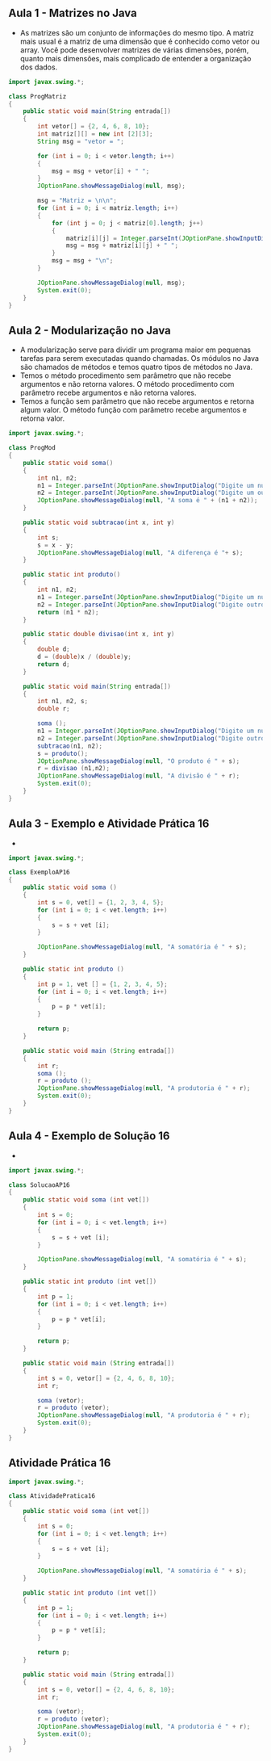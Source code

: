 ## Aula 1 - Matrizes no Java

- As matrizes são um conjunto de informações do mesmo tipo. A matriz mais usual é a matriz de uma dimensão que é conhecido como vetor ou array. Você pode desenvolver matrizes de várias dimensões, porém, quanto mais dimensões, mais complicado de entender a organização dos dados.

```java
import javax.swing.*;

class ProgMatriz
{
    public static void main(String entrada[])
    {
        int vetor[] = {2, 4, 6, 8, 10};
        int matriz[][] = new int [2][3];
        String msg = "vetor = ";

        for (int i = 0; i < vetor.length; i++)
        {
            msg = msg + vetor[i] + " ";
        }
        JOptionPane.showMessageDialog(null, msg);

        msg = "Matriz = \n\n";
        for (int i = 0; i < matriz.length; i++)
        {
            for (int j = 0; j < matriz[0].length; j++)
            {
                matriz[i][j] = Integer.parseInt(JOptionPane.showInputDialog("Digite um número inteiro para posição " + i + " e " + j));
                msg = msg + matriz[i][j] + " ";
            }
            msg = msg + "\n";
        }

        JOptionPane.showMessageDialog(null, msg);
        System.exit(0);
    }
}
```

## Aula 2 - Modularização no Java

- A modularização serve para dividir um programa maior em pequenas tarefas para serem executadas quando chamadas. Os módulos no Java são chamados de métodos e temos quatro tipos de métodos no Java.
- Temos o método procedimento sem parâmetro que não recebe argumentos e não retorna valores. O método procedimento com parâmetro recebe argumentos e não retorna valores.
- Temos a função sem parâmetro que não recebe argumentos e retorna algum valor. O método função com parâmetro recebe argumentos e retorna valor.

```java
import javax.swing.*;

class ProgMod
{
    public static void soma()
    {
        int n1, n2;
        n1 = Integer.parseInt(JOptionPane.showInputDialog("Digite um número"));
        n2 = Integer.parseInt(JOptionPane.showInputDialog("Digite um outro número"));
        JOptionPane.showMessageDialog(null, "A soma é " + (n1 + n2));
    }

    public static void subtracao(int x, int y)
    {
        int s;
        s = x - y;
        JOptionPane.showMessageDialog(null, "A diferença é "+ s);
    }

    public static int produto()
    {
        int n1, n2;
        n1 = Integer.parseInt(JOptionPane.showInputDialog("Digite um número"));
        n2 = Integer.parseInt(JOptionPane.showInputDialog("Digite outro número"));
        return (n1 * n2);
    }

    public static double divisao(int x, int y)
    {
        double d;
        d = (double)x / (double)y; 
        return d;
    }

    public static void main(String entrada[])
    {
        int n1, n2, s;
        double r;

        soma ();
        n1 = Integer.parseInt(JOptionPane.showInputDialog("Digite um número"));
        n2 = Integer.parseInt(JOptionPane.showInputDialog("Digite outro número"));
        subtracao(n1, n2);
        s = produto();
        JOptionPane.showMessageDialog(null, "O produto é " + s);
        r = divisao (n1,n2);
        JOptionPane.showMessageDialog(null, "A divisão é " + r);
        System.exit(0);
    }
}
```

## Aula 3 - Exemplo e Atividade Prática 16

- 

```java
import javax.swing.*;

class ExemploAP16
{
    public static void soma ()
    {
        int s = 0, vet[] = {1, 2, 3, 4, 5};
        for (int i = 0; i < vet.length; i++)
        {
            s = s + vet [i];
        }

        JOptionPane.showMessageDialog(null, "A somatória é " + s);
    }

    public static int produto ()
    {
        int p = 1, vet [] = {1, 2, 3, 4, 5};
        for (int i = 0; i < vet.length; i++)
        {
            p = p * vet[i];
        }

        return p;
    }

    public static void main (String entrada[])
    {
        int r;
        soma ();
        r = produto ();
        JOptionPane.showMessageDialog(null, "A produtoria é " + r);
        System.exit(0);
    }
}
```

## Aula 4 - Exemplo de Solução 16

- 

```java
import javax.swing.*;

class SolucaoAP16
{
    public static void soma (int vet[])
    {
        int s = 0;
        for (int i = 0; i < vet.length; i++)
        {
            s = s + vet [i];
        }

        JOptionPane.showMessageDialog(null, "A somatória é " + s);
    }

    public static int produto (int vet[])
    {
        int p = 1;
        for (int i = 0; i < vet.length; i++)
        {
            p = p * vet[i];
        }

        return p;
    }

    public static void main (String entrada[])
    {
        int s = 0, vetor[] = {2, 4, 6, 8, 10}; 
        int r;

        soma (vetor);
        r = produto (vetor);
        JOptionPane.showMessageDialog(null, "A produtoria é " + r);
        System.exit(0);
    }
}
```

## Atividade Prática 16

```java
import javax.swing.*;

class AtividadePratica16
{
    public static void soma (int vet[])
    {
        int s = 0;
        for (int i = 0; i < vet.length; i++)
        {
            s = s + vet [i];
        }

        JOptionPane.showMessageDialog(null, "A somatória é " + s);
    }

    public static int produto (int vet[])
    {
        int p = 1;
        for (int i = 0; i < vet.length; i++)
        {
            p = p * vet[i];
        }

        return p;
    }

    public static void main (String entrada[])
    {
        int s = 0, vetor[] = {2, 4, 6, 8, 10}; 
        int r;

        soma (vetor);
        r = produto (vetor);
        JOptionPane.showMessageDialog(null, "A produtoria é " + r);
        System.exit(0);
    }
}
```